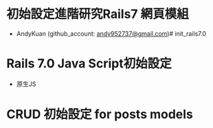 # 初始設定進階研究Rails7 網頁模組
- AndyKuan (github_account: andy952737@gmail.com)# init_rails7.0

# Rails 7.0 Java Script初始設定
- 原生JS

# CRUD 初始設定 for posts models